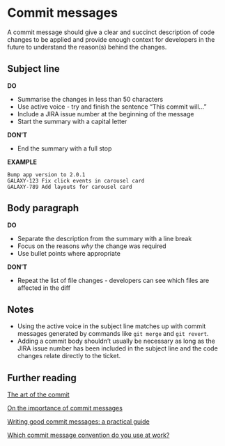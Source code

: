 # Commit messages
A commit message should give a clear and succinct description of code changes to be applied and provide enough context for developers in the future to understand the reason(s) behind the changes.


## Subject line

**DO**

- Summarise the changes in less than 50 characters
- Use active voice - try and finish the sentence “This commit will…”
- Include a JIRA issue number at the beginning of the message
- Start the summary with a capital letter

**DON’T**

- End the summary with a full stop

**EXAMPLE**


    Bump app version to 2.0.1
    GALAXY-123 Fix click events in carousel card
    GALAXY-789 Add layouts for carousel card


## Body paragraph

**DO**

- Separate the description from the summary with a line break
- Focus on the reasons *why* the change was required
- Use bullet points where appropriate

**DON’T**

- Repeat the list of file changes - developers can see which files are affected in the diff


## Notes
- Using the active voice in the subject line matches up with commit messages generated by commands like `git merge` and `git revert`.
- Adding a commit body shouldn’t usually be necessary as long as the JIRA issue number has been included in the subject line and the code changes relate directly to the ticket.


## Further reading
[The art of the commit](https://alistapart.com/article/the-art-of-the-commit/)

[On the importance of commit messages](https://americanexpress.io/on-the-importance-of-commit-messages/)

[Writing good commit messages: a practical guide](https://www.freecodecamp.org/news/writing-good-commit-messages-a-practical-guide/)

[Which commit message convention do you use at work?](https://hashnode.com/post/which-commit-message-convention-do-you-use-at-work-ck3e4jbdd00zyo4s1h7mc7e0g)
